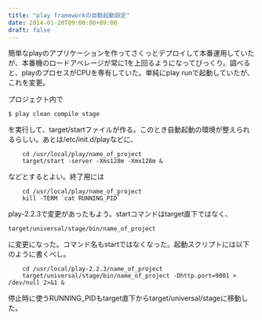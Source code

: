 ```yaml
---
title: "play frameworkの自動起動設定"
date: 2014-01-20T09:00:00+09:00
draft: false
---
```

簡単なplayのアプリケーションを作ってさくっとデプロイして本番運用していたが、本番機のロードアベレージが常に1を上回るようになってびっくり。調べると、playのプロセスがCPUを専有していた。単純にplay runで起動していたが、これを変更。

プロジェクト内で
```
$ play clean compile stage
```
を実行して、target/startファイルが作る。このとき自動起動の環境が整えられるらしい。あとは/etc/init.d/playなどに、

```
	cd /usr/local/play/name_of_project
	target/start -server -Xms128m -Xmx128m &
```

などとするとよい。終了用には
```
	cd /usr/local/play/name_of_project
	kill -TERM `cat RUNNING_PID`
```

play-2.2.3で変更があったもよう。startコマンドはtarget直下ではなく、
```
target/universal/stage/bin/name_of_project
```

に変更になった。コマンド名もstartではなくなった。起動スクリプトには以下のように書くべし。
```
	cd /usr/local/play-2.2.3/name_of_project
	target/universal/stage/bin/name_of_project -Dhttp.port=9001 > /dev/null 2>&1 &
```


停止時に使うRUNNING_PIDもtarget直下からtarget/universal/stageに移動した。
